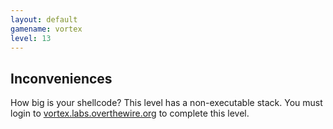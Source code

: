 ```yaml
---
layout: default
gamename: vortex
level: 13
---
```

Inconveniences
--------------
How big is your shellcode? This level has a non-executable stack.
You must login to [vortex.labs.overthewire.org][] to complete this
level.

[vortex.labs.overthewire.org]: ssh://vortex.labs.overthewire.org:2228
